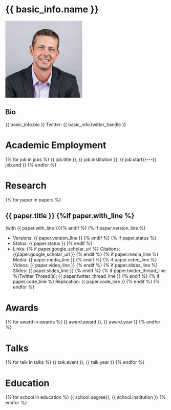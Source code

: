 # {{ basic_info.name }}

![me](images/me.jpeg)

## Bio

{{ basic_info.bio }}
Twitter: {{ basic_info.twitter_handle }}

# Academic Employment

{% for job in jobs %}
   {{ job.title }}, {{ job.institution }}, {{ job.start}}---{{ job.end }} 
{% endfor %} 

# Research

{% for paper in papers %}
## {{ paper.title }} {%if paper.with_line %}
(with {{ paper.with_line }}){% endif %}
{% if paper.version_line %}
   * Versions: {{ paper.version_line }}
{% endif %}
{% if paper.status %}
* Status: {{ paper.status }}
{% endif %}
* Links: {% if paper.google_scholar_url %} Citations: {{paper.google_scholar_url }} {% endif %} {% if paper.media_line %} Media: {{ paper.media_line }} {% endif %} {% if paper.video_line %} Videos: {{ paper.video_line }} {% endif %} {% if paper.slides_line %} Slides: {{ paper.slides_line }} {% endif %} {% if paper.twitter_thread_line %}Twitter Thread(s): {{ paper.twitter_thread_line }} {% endif %} {% if paper.code_line %} Replication: {{ paper.code_line }} {% endif %}
{% endfor %}


# Awards
{% for award in awards %}
   {{ award.award }},    {{ award.year }}
{% endfor %}

# Talks
{% for talk in talks %}
   {{ talk.event }},    {{ talk.year }}
{% endfor %}

# Education

{% for school in education %}
{{ school.degree}}, {{ school.institution }} 
{% endfor %}